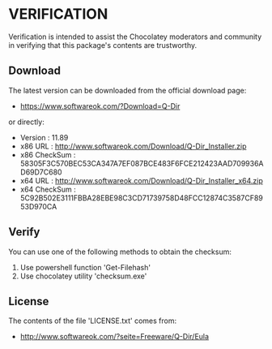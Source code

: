 # VERIFICATION
Verification is intended to assist the Chocolatey moderators and community in verifying that this package's contents are trustworthy.

## Download
The latest version can be downloaded from the official download page:
- https://www.softwareok.com/?Download=Q-Dir

or directly:
- Version      : 11.89
- x86 URL      : http://www.softwareok.com/Download/Q-Dir_Installer.zip
- x86 CheckSum : 58305F3C570BEC53CA347A7EF087BCE483F6FCE212423AAD709936AD69D7C680
- x64 URL      : http://www.softwareok.com/Download/Q-Dir_Installer_x64.zip
- x64 CheckSum : 5C92B502E3111FBBA28EBE98C3CD71739758D48FCC12874C3587CF8953D970CA

## Verify
You can use one of the following methods to obtain the checksum:
1. Use powershell function 'Get-Filehash'
2. Use chocolatey utility 'checksum.exe'


## License
The contents of the file 'LICENSE.txt' comes from:
- http://www.softwareok.com/?seite=Freeware/Q-Dir/Eula
